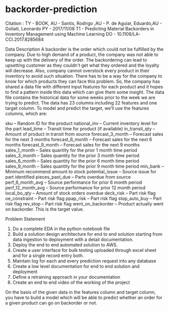 # backorder-prediction

Citation : 
TY  - BOOK, AU  - Santis, Rodrigo ,AU  - P. de Aguiar, Eduardo,AU  - Goliatt, Leonardo
PY  - 2017/11/08 
T1  - Predicting Material Backorders in Inventory Management using Machine Learning
DO  - 10.1109/LA-CCI.2017.8285684 

Data Description
A backorder is the order which could not be fulfilled by the company. Due to high demand of a product, the company was not able to keep up with the delivery of the order. The backordering can lead to upsetting customer as they couldn't get what they ordered and the loyalty will decrease.
Also, company cannot overstock every product in their inventory to avoid such situation.
There has to be a way for the company to know for which products they can face this problem.
So, the company has shared a data file with different input features for each product and it hopes to find a pattern inside this data which can give them some insight.
The data file contains the historical data for some weeks prior to the week we are trying to predict. 
The data has 23 columns including 22 features and one target column.
To model and predict the target, we’ll use the features columns, which are:

sku – 		 	Random ID for the product
national_inv –   	Current inventory level for the part
lead_time – 	 	Transit time for product (if available)
in_transit_qty – 	Amount of product in transit from source
forecast_3_month – 	Forecast sales for the next 3 months
forecast_6_month – 	Forecast sales for the next 6 months
forecast_9_month – 	Forecast sales for the next 9 months
sales_1_month – 	Sales quantity for the prior 1 month time period
sales_3_month – 	Sales quantity for the prior 3 month time period
sales_6_month – 	Sales quantity for the prior 6 month time period
sales_9_month – 	Sales quantity for the prior 9 month time period
min_bank – 		Minimum recommend amount to stock
potential_issue – 	Source issue for part identified
pieces_past_due – 	Parts overdue from source
perf_6_month_avg – 	Source performance for prior 6 month period
perf_12_month_avg – 	Source performance for prior 12 month period
local_bo_qty – 		Amount of stock orders overdue
deck_risk – 		Part risk flag
oe_constraint – 	Part risk flag
ppap_risk – 		Part risk flag
stop_auto_buy – 	Part risk flag
rev_stop – 		Part risk flag
went_on_backorder – 	Product actually went on backorder. This is the target value.

Problem Statement
1.	Do a complete EDA in the python notebook file
2.	Build a solution design architecture for end to end solution starting from data ingestion to deployment with a detail documentation.
3.	Deploy the end to end automated solution to AWS.
4.	Create a user interface for bulk testing uploaded through excel sheet and for a single record entry both.
5.	Maintain log for each and every prediction request into any database
6.	Create a low level documentation for end to end solution and deployment
7.	Define a retraining approach in your documentation
8.	Create an end to end video of the working of the project

On the basis of the given data in the features column and target column, 
you have to build a model which will be able to predict whether an order for a given product can go on backorder or not.
